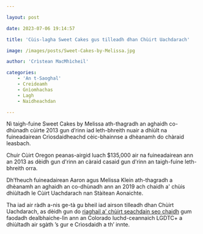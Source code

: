 ```yaml
---

layout: post

date: 2023-07-06 19:14:57

title: 'Cùis-lagha Sweet Cakes gus tilleadh dhan Chùirt Uachdarach'

image: /images/posts/Sweet-Cakes-by-Melissa.jpg

author: 'Crìstean MacMhìcheil'

categories:
    - 'An t-Saoghal'
    - Creideamh
    - Gnìomhachas
    - Lagh
    - Naidheachdan

---
```



Nì taigh-fuine Sweet Cakes by Melissa ath-thagradh an aghaidh co-dhùnadh cùirte 2013 gun d’rinn iad leth-bhreith nuair a dhiùlt na fuineadairean Crìosdaidheachd cèic-bhainnse a dhèanamh do chàraid leasbach.

Chuir Cùirt Oregon peanas-airgid luach $135,000 air na fuineadairean ann an 2013 as dèidh gun d'rinn an càraid casaid gun d'rinn an taigh-fuine leth-bhreith orra.

Dh’fheuch fuineadairean Aaron agus Melissa Klein ath-thagradh a dhèanamh an aghaidh an co-dhùnadh ann an 2019 ach chaidh a' chùis dhiùltadh le Cùirt Uachdarach nan Stàitean Aonaichte.

Tha iad air ràdh a-nis ge-tà gu bheil iad airson tilleadh dhan Chùirt Uachdarach, as dèidh gun do [riaghail a’ chùirt seachdain seo chaidh](https://angeidhealur.scot/2023-07-01-cuirt-uachdarach-nan-sa-air-leth-bhreith-an-aghaidh-luchd-lgdtc-a-cheadachadh/) gum faodadh dealbhaiche-lìn ann an Colorado luchd-ceannaich LGDTC+ a dhiùltadh air sgàth ’s gur e Crìosdaidh a th’ innte.